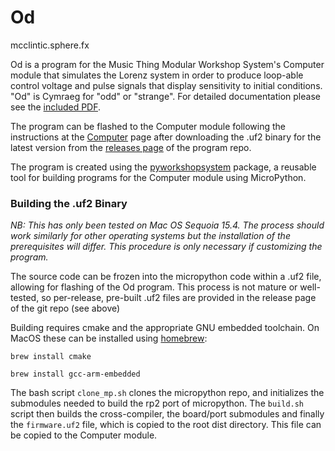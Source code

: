 # Od
mcclintic.sphere.fx

Od is a program for the Music Thing Modular Workshop System's Computer
module that simulates the Lorenz system in order to produce loop-able 
control voltage and pulse signals that display sensitivity to initial 
conditions. "Od" is Cymraeg for "odd" or "strange". For detailed
documentation please see the [included PDF](docs/od.pdf).

The program can be flashed to the Computer module following the instructions at
the [Computer](https://www.musicthing.co.uk/Computer_Program_Cards/) page
after downloading the .uf2 binary for the latest version from the [releases
page](https://github.com/MJLMills/mtmws_od/releases) of the program repo.

The program is created using the 
[pyworkshopsystem](https://github.com/MJLMills/pyworkshopsystem) package, a
reusable tool for building programs for the Computer module using 
MicroPython.

### Building the .uf2 Binary

*NB: This has only been tested on Mac OS Sequoia 15.4. The process should work 
similarly for other operating systems but the installation of the prerequisites
will differ. This procedure is only necessary if customizing the program.*

The source code can be frozen into the micropython code within a .uf2 file, 
allowing for flashing of the Od program. This process is not mature or well-tested,
so per-release, pre-built .uf2 files are provided in the release page of the 
git repo (see above)

Building requires cmake and the appropriate GNU embedded toolchain. On MacOS
these can be installed using [homebrew](https://brew.sh/):

`brew install cmake`

`brew install gcc-arm-embedded`

The bash script `clone_mp.sh` clones the micropython repo, and initializes the
submodules needed to build the rp2 port of micropython. The `build.sh` script
then builds the cross-compiler, the board/port submodules and finally the
`firmware.uf2` file, which is copied to the root dist directory. This file can
be copied to the Computer module.
